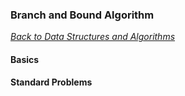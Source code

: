 ### Branch and Bound Algorithm

[_Back to Data Structures and Algorithms_](../readme.md)

#### Basics
#### Standard Problems
#### 